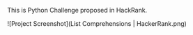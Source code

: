 This is Python Challenge proposed in HackRank.

![Project Screenshot](List Comprehensions | HackerRank.png)
